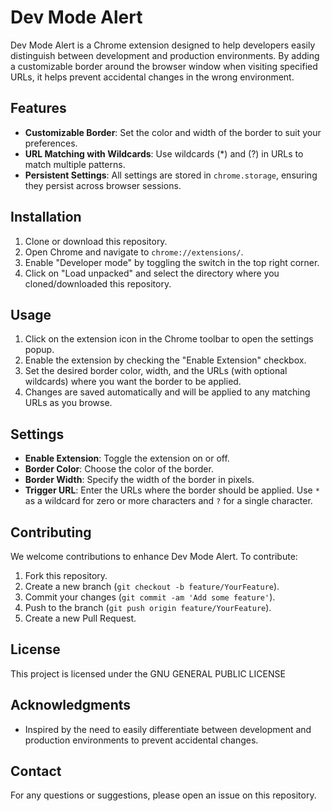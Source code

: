 # Dev Mode Alert

Dev Mode Alert is a Chrome extension designed to help developers easily distinguish between development and production environments. By adding a customizable border around the browser window when visiting specified URLs, it helps prevent accidental changes in the wrong environment.

## Features

- **Customizable Border**: Set the color and width of the border to suit your preferences.
- **URL Matching with Wildcards**: Use wildcards (*) and (?) in URLs to match multiple patterns.
- **Persistent Settings**: All settings are stored in `chrome.storage`, ensuring they persist across browser sessions.

## Installation

1. Clone or download this repository.
2. Open Chrome and navigate to `chrome://extensions/`.
3. Enable "Developer mode" by toggling the switch in the top right corner.
4. Click on "Load unpacked" and select the directory where you cloned/downloaded this repository.

## Usage

1. Click on the extension icon in the Chrome toolbar to open the settings popup.
2. Enable the extension by checking the "Enable Extension" checkbox.
3. Set the desired border color, width, and the URLs (with optional wildcards) where you want the border to be applied.
4. Changes are saved automatically and will be applied to any matching URLs as you browse.

## Settings

- **Enable Extension**: Toggle the extension on or off.
- **Border Color**: Choose the color of the border.
- **Border Width**: Specify the width of the border in pixels.
- **Trigger URL**: Enter the URLs where the border should be applied. Use `*` as a wildcard for zero or more characters and `?` for a single character.

## Contributing

We welcome contributions to enhance Dev Mode Alert. To contribute:

1. Fork this repository.
2. Create a new branch (`git checkout -b feature/YourFeature`).
3. Commit your changes (`git commit -am 'Add some feature'`).
4. Push to the branch (`git push origin feature/YourFeature`).
5. Create a new Pull Request.

## License

This project is licensed under the GNU GENERAL PUBLIC LICENSE

## Acknowledgments

- Inspired by the need to easily differentiate between development and production environments to prevent accidental changes.

## Contact

For any questions or suggestions, please open an issue on this repository.

